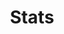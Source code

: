 ---
title: "Stats"
_build:
  render: never
cascade:
  _build:
    render: never
    list: true
    publishResources: true
---